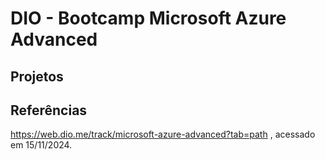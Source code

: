 # DIO - Bootcamp Microsoft Azure Advanced

## Projetos


## Referências 
https://web.dio.me/track/microsoft-azure-advanced?tab=path
, acessado em 15/11/2024.